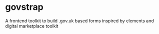 # govstrap
A frontend toolkit to build .gov.uk based forms inspired by elements and digital marketplace toolkit
